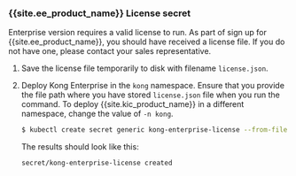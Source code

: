 
### {{site.ee_product_name}} License secret

Enterprise version requires a valid license to run.
As part of sign up for {{site.ee_product_name}}, you should have received a license file.
If you do not have one, please contact your sales representative.
1. Save the license file temporarily to disk with filename `license.json`.
1. Deploy Kong Enterprise in the `kong` namespace.
   Ensure that you provide the file path where you have stored `license.json` file when you run the command. To deploy {{site.kic_product_name}} in a different namespace, change the value of `-n kong`.

    ```bash
    $ kubectl create secret generic kong-enterprise-license --from-file=license=./license.json -n kong
    ```
    The results should look like this:
    
    ```text
    secret/kong-enterprise-license created
    ```